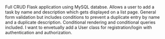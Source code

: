 Full CRUD Flask application using MySQL databse. Allows a user to add a task by name and description which gets displayed on a list page. General form validation but includes conditions to prevent a duplicate entry by name and a duplicate description. Conditional rendering and conditional queries included. I want to envetually add a User class for registration/login with authentication and authorization.
